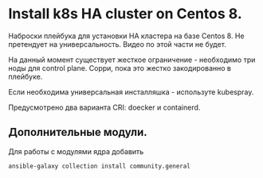 # Install k8s HA cluster on Centos 8.

Наброски плейбука для установки HA кластера на базе Centos 8. Не
претендует на универсальность. Видео по этой части не будет.

На данный момент существует жесткое ограничение - необходимо три ноды
для control plane. Сорри, пока это жестко закодированно в плейбуке.

Если необходима универсальная инсталляшка - используте kubespray.

Предусмотрено два варианта CRI: doecker и containerd.

## Дополнительные модули.

Для работы с модулями ядра добавить

    ansible-galaxy collection install community.general


